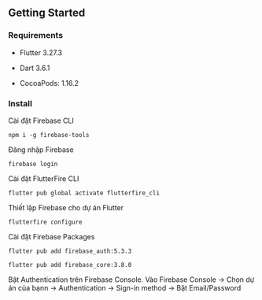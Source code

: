 ## Getting Started

### Requirements

- Flutter 3.27.3

- Dart 3.6.1

- CocoaPods: 1.16.2


### Install
Cài đặt Firebase CLI

```npm i -g firebase-tools```

Đăng nhập Firebase

```firebase login```


Cài đặt FlutterFire CLI 

```flutter pub global activate flutterfire_cli```

Thiết lập Firebase cho dự án Flutter

```flutterfire configure```

Cài đặt Firebase Packages

```flutter pub add firebase_auth:5.3.3```

```flutter pub add firebase_core:3.8.0```

Bật Authentication trên Firebase Console.
Vào Firebase Console -> Chọn dự án của bạnn -> Authentication -> Sign-in method -> Bật Email/Password
